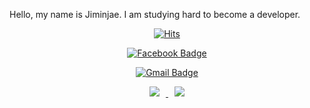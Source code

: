 Hello, my name is Jiminjae. I am studying hard to become a developer.

 <div align=center>
	
 [![Hits](https://hits.seeyoufarm.com/api/count/incr/badge.svg?url=https%3A%2F%2Fgithub.com%2Fzzsza)](https://hits.seeyoufarm.com) 

[![Facebook Badge](https://img.shields.io/badge/facebook-1877f2?style=flat-square&logo=facebook&logoColor=white&link=https://www.facebook.com/zzsza)](https://www.facebook.com/zzsza)

[![Gmail Badge](https://img.shields.io/badge/Gmail-d14836?style=flat-square&logo=Gmail&logoColor=white&link=mailto:snugyun01@gmail.com)](mailto:snugyun01@gmail.com)

<a href="https://instagram.com/alpox.dev">
    <img 
        src="http://img.shields.io/badge/-Instagram-ff69b4?style=flat&logo=Instagram&link=[https://instagram.com/alpox.dev/](https://www.instagram.com/ji_minjae/)"
        style="height : auto; margin-left : 10px; margin-right : 10px;"/>
</a>
	
<a href="https://alpox.kr">
    <img 
        src="http://img.shields.io/badge/-Tech%20Blog-655ced?style=flat&logo=github&link=[https://alpox.kr](https://alswo471.tistory.com/)"
        style="height : auto; margin-left : 10px; margin-right : 10px;"/>
</a>
  </div>
  

 
